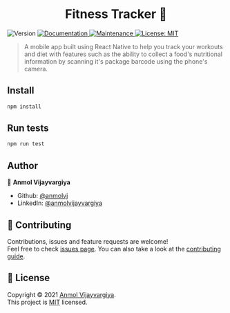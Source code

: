 <h1 align="center">Fitness Tracker 👋</h1>
<p>
  <img alt="Version" src="https://img.shields.io/badge/version-1.0.0-blue.svg?cacheSeconds=2592000" />
  <a href="https://github.com/anmolvj/fitness-app#readme" target="_blank">
    <img alt="Documentation" src="https://img.shields.io/badge/documentation-yes-brightgreen.svg" />
  </a>
  <a href="https://github.com/anmolvj/fitness-app/graphs/commit-activity" target="_blank">
    <img alt="Maintenance" src="https://img.shields.io/maintenance/no/2019" />
  </a>
  <a href="https://github.com/anmolvj/fitness-app/blob/master/LICENSE" target="_blank">
    <img alt="License: MIT" src="https://img.shields.io/github/license/anmolvj/fitness-app" />
  </a>
</p>

> A mobile app built using React Native to help you track your workouts and diet with features such as the ability to collect a food's nutritional information by scanning it's package barcode using the phone's camera.


## Install

```sh
npm install
```

## Run tests

```sh
npm run test
```

## Author

👤 **Anmol Vijayvargiya**

* Github: [@anmolvj](https://github.com/anmolvj)
* LinkedIn: [@anmolvijayvargiya](https://linkedin.com/in/anmolvijayvargiya)

## 🤝 Contributing

Contributions, issues and feature requests are welcome!<br />Feel free to check [issues page](https://github.com/anmolvj/fitness-app/issues). You can also take a look at the [contributing guide](https://github.com/anmolvj/fitness-app/blob/master/CONTRIBUTING.md).

## 📝 License

Copyright © 2021 [Anmol Vijayvargiya](https://github.com/anmolvj).<br />
This project is [MIT](https://github.com/anmolvj/fitness-app/blob/master/LICENSE) licensed.
